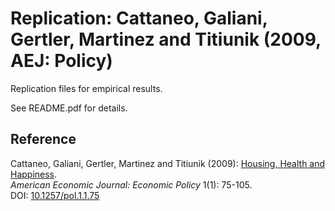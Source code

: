 # Replication: Cattaneo, Galiani, Gertler, Martinez and Titiunik (2009, AEJ: Policy)

Replication files for empirical results.

See README.pdf for details.

## Reference

Cattaneo, Galiani, Gertler, Martinez and Titiunik (2009): [Housing, Health and Happiness](https://cattaneo.princeton.edu/papers/Cattaneo-Galiani-Gertler-Martinez-Titiunik_2009_AEJ-Policy.pdf).<br>
_American Economic Journal: Economic Policy_ 1(1): 75-105.<br>
DOI: [10.1257/pol.1.1.75](http://doi.org/10.1257/pol.1.1.75)
